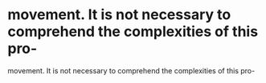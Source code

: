 # movement. It is not necessary to comprehend the complexities of this pro-

movement. It is not necessary to comprehend the complexities of this pro-